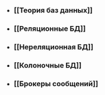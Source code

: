 - ### [[Теория баз данных]]
- ### [[Реляционные БД]]
- ### [[Нереляционная БД]]
- ### [[Колоночные БД]]
- ### [[Брокеры сообщений]]
